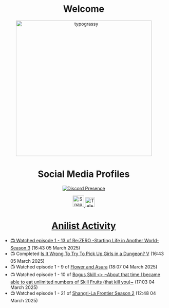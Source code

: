 <div align="center">

# Welcome
<a href="https://github.com/kawarimidoll/typograssy">
    <img alt="typograssy" src="https://typograssy.deno.dev/api?text=%E3%82%88%E3%81%86%E3%81%93%E3%81%9D%E3%81%BF%E3%81%AA%E3%81%95%E3%82%93%20-%20Sheby--&&l0=none&l1=82d9d0&l2=027353&l3=038c4c&l4=01402e&bg=none&frame=none&speed=100&comment=" width="421.99">
</a>

</div>

<div align="center">

# Social Media Profiles

[![Discord Presence](https://lanyard.cnrad.dev/api/612532963938271232)](https://discord.com/users/612532963938271232)


<a href="https://www.snapchat.com/add/a.sheby" title="Snapchat Profile">
    <img src="https://www.freepnglogos.com/uploads/snapchat-logo-png-0.png" width="35" alt="Snapchat Logo" />


<a href="https://t.me/ASheby" title="Telegram Profile">
    <img src="https://www.freepnglogos.com/uploads/telegram-logo-png-0.png" width="30" alt="Telegram Logo" />


</div>

<div align="center">

# Anilist Activity

</div>

<!-- ANILIST_ACTIVITY:start -->

-   📺 Watched episode 1 - 13 of [Re:ZERO -Starting Life in Another World- Season 3](https://anilist.co/anime/163134) (16:43 05 March 2025)
-   📺 Completed [Is It Wrong To Try To Pick Up Girls in a Dungeon? V](https://anilist.co/anime/170732) (16:43 05 March 2025)
-   📺 Watched episode 1 - 9 of [Flower and Asura](https://anilist.co/anime/178022) (18:07 04 March 2025)
-   📺 Watched episode 1 - 10 of [Bogus Skill <<Fruitmaster>> ~About that time I became able to eat unlimited numbers of Skill Fruits (that kill you)~](https://anilist.co/anime/178100) (17:03 04 March 2025)
-   📺 Watched episode 1 - 21 of [Shangri-La Frontier Season 2](https://anilist.co/anime/176508) (12:48 04 March 2025)

<!-- ANILIST_ACTIVITY:end -->
